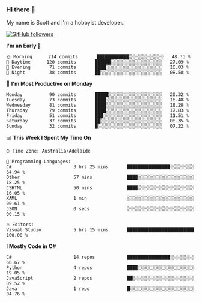 ### Hi there 👋

My name is Scott and I'm a hobbyist developer.

[![GitHub followers](https://img.shields.io/github/followers/puppetsw?label=Follow&style=social)](https://github.com/puppetsw?tab=followers)

<!--START_SECTION:waka-->
**I'm an Early 🐤** 

```text
🌞 Morning      214 commits       ████████████░░░░░░░░░░░░░   48.31 % 
🌆 Daytime      120 commits       ██████░░░░░░░░░░░░░░░░░░░   27.09 % 
🌃 Evening       71 commits       ████░░░░░░░░░░░░░░░░░░░░░   16.03 % 
🌙 Night         38 commits       ██░░░░░░░░░░░░░░░░░░░░░░░   08.58 % 

```
📅 **I'm Most Productive on Monday** 

```text
Monday          90 commits       █████░░░░░░░░░░░░░░░░░░░░   20.32 % 
Tuesday         73 commits       ████░░░░░░░░░░░░░░░░░░░░░   16.48 % 
Wednesday       81 commits       ████░░░░░░░░░░░░░░░░░░░░░   18.28 % 
Thursday        79 commits       ████░░░░░░░░░░░░░░░░░░░░░   17.83 % 
Friday          51 commits       ███░░░░░░░░░░░░░░░░░░░░░░   11.51 % 
Saturday        37 commits       ██░░░░░░░░░░░░░░░░░░░░░░░   08.35 % 
Sunday          32 commits       █░░░░░░░░░░░░░░░░░░░░░░░░   07.22 % 

```


📊 **This Week I Spent My Time On** 

```text
⌚︎ Time Zone: Australia/Adelaide

💬 Programming Languages: 
C#                       3 hrs 25 mins       ████████████████░░░░░░░░░   64.94 % 
Other                    57 mins             ████░░░░░░░░░░░░░░░░░░░░░   18.25 % 
CSHTML                   50 mins             ████░░░░░░░░░░░░░░░░░░░░░   16.05 % 
XAML                     1 min               ░░░░░░░░░░░░░░░░░░░░░░░░░   00.61 % 
JSON                     0 secs              ░░░░░░░░░░░░░░░░░░░░░░░░░   00.15 % 

🔥 Editors: 
Visual Studio            5 hrs 15 mins       █████████████████████████   100.00 % 

```

**I Mostly Code in C#** 

```text
C#                       14 repos            ████████████████░░░░░░░░░   66.67 % 
Python                   4 repos             ████░░░░░░░░░░░░░░░░░░░░░   19.05 % 
JavaScript               2 repos             ██░░░░░░░░░░░░░░░░░░░░░░░   09.52 % 
Java                     1 repo              █░░░░░░░░░░░░░░░░░░░░░░░░   04.76 % 

```



<!--END_SECTION:waka-->

<!--
**puppetsw/puppetsw** is a ✨ _special_ ✨ repository because its `README.md` (this file) appears on your GitHub profile.

Here are some ideas to get you started:

- 🔭 I’m currently working on ...
- 🌱 I’m currently learning ...
- 👯 I’m looking to collaborate on ...
- 🤔 I’m looking for help with ...
- 💬 Ask me about ...
- 📫 How to reach me: ...
- 😄 Pronouns: ...
- ⚡ Fun fact: ...
-->
